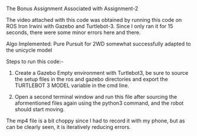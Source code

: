 The Bonus Assignment Associated with Assignment-2

The video attached with this code was obtained by running this code on ROS Iron Irwini with Gazebo and Turtlebot-3. Since I only ran it for 15 seconds, there were some minor errors here and there.

Algo Implemented: Pure Pursuit for 2WD somewhat successfully adapted to the unicycle model

Steps to run this code:-

1. Create a Gazebo Empty environment with Turtlebot3, be sure to source the setup files in the ros and gazebo directories and export the TURTLEBOT 3 MODEL variable in the cmd line.

2. Open a second terminal window and run this file after sourcing the aformentioned files again using the python3 command, and the robot should start moving.

The mp4 file is a bit choppy since I had to record it with my phone, but as can be clearly seen, it is iteratively reducing errors.
